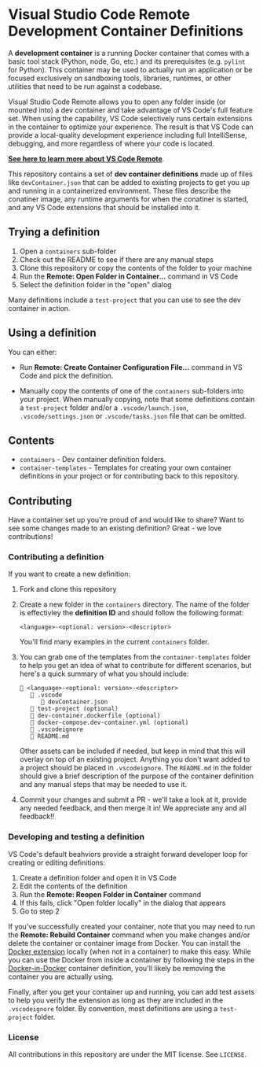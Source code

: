 # Visual Studio Code Remote Development Container Definitions

A **development container** is a running Docker container that comes with a basic tool stack (Python, node, Go, etc.) and its prerequisites (e.g. `pylint` for Python). This container may be used to actually run an application or be focused exclusively on sandboxing tools, libraries, runtimes, or other utilities that need to be run against a codebase.

Visual Studio Code Remote allows you to open any folder inside (or mounted into) a dev container and take advantage of VS Code's full feature set. When using the capability, VS Code selectively runs certain extensions in the container to optimize your experience. The result is that VS Code can provide a local-quality development experience including full IntelliSense, debugging, and more regardless of where your code is located. 

**[See here to learn more about VS Code Remote](https://aka.ms/vscode-remote)**.

This repository contains a set of **dev container definitions** made up of files like `devContainer.json` that can be added to existing projects to get you up and running in a containerized environment. These files describe the conatiner image, any runtime arguments for when the conatiner is started, and any VS Code extensions that should be installed into it.

## Trying a definition

1. Open a `containers` sub-folder
2. Check out the README to see if there are any manual steps
3. Clone this repository or copy the contents of the folder to your machine
4. Run the **Remote: Open Folder in Container...** command in VS Code
5. Select the definition folder in the "open" dialog

Many definitions include a `test-project` that you can use to see the dev container in action.

## Using a definition

You can either:

- Run **Remote: Create Container Configuration File...** command in VS Code and pick the definition.

- Manually copy the contents of one of the `containers` sub-folders into your project. When manually copying, note that some definitions contain a `test-project` folder and/or a `.vscode/launch.json`, `.vscode/settings.json` or `.vscode/tasks.json` file that can be omitted.

## Contents

- `containers` - Dev container definition folders. 
- `container-templates` - Templates for creating your own container definitions in your project or for contributing back to this repository.

## Contributing

Have a container set up you're proud of and would like to share? Want to see some changes made to an existing definition? Great - we love contributions! 

### Contributing a definition

If you want to create a new definition:

1. Fork and clone this repository

2. Create a new folder in the `containers` directory. The name of the folder is effectivley the **definition ID** and should follow the following format:

    ````
    <language>-<optional: version>-<descriptor>
    ````

    You'll find many examples in the current `containers` folder.

3. You can grab one of the templates from the `container-templates` folder to help you get an idea of what to contribute for different scenarios, but here's a quick summary of what you should include:

    ```
    📁 <language>-<optional: version>-<descriptor>
       📁 .vscode
          📄 devContainer.json
       📁 test-project (optional)
       📄 dev-container.dockerfile (optional)
       📄 docker-compose.dev-container.yml (optional)
       📄 .vscodeignore
       📄 README.md
    ```

    Other assets can be included if needed, but keep in mind that this will overlay on top of an existing project. Anything you don't want added to a project should be placed in `.vscodeignore`. The `README.md` in the folder should give a brief description of the purpose of the container definition and any manual steps that may be needed to use it.

4. Commit your changes and submit a PR - we'll take a look at it, provide any needed feedback, and then merge it in! We appreciate any and all feedback!!

### Developing and testing a definition

VS Code's default beahviors provide a straight forward developer loop for creating or editing definitions:

1. Create a definition folder and open it in VS Code
2. Edit the contents of the definition
3. Run the **Remote: Reopen Folder in Container** command
4. If this fails, click "Open folder locally" in the dialog that appears
5. Go to step 2

If you've successfully created your container, note that you may need to run the **Remote: Rebuild Container** command when you make changes and/or delete the container or container image from Docker. You can install the [Docker extension](https://marketplace.visualstudio.com/items?itemName=PeterJausovec.vscode-docker) locally (when not in a container) to make this easy. While you can use the Docker from inside a container by following the steps in the [Docker-in-Docker](containers/docker-in-docker) container definition, you'll likely be removing the container you are actually using.

Finally, after you get your container up and running, you can add test assets to help you verify the extension as long as they are included in the `.vscodeignore` folder. By convention, most definitions are using a  `test-project` folder. 

### License

All contributions in this repository are under the MIT license. See `LICENSE`.